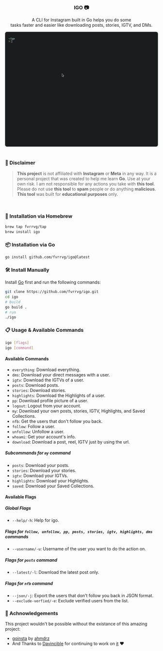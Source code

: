 <div align="center">
  <h3 align="center">IGO 📷</h3>

  <p align="center">
    A CLI for Instagram built in Go helps you do some <br> tasks faster and easier like downloading posts, stories, IGTV, and DMs.
  </p>

<img style="width: 700px" src="./.github/media/preview.gif" alt="Preview" />
</div>

<br>

### 🚨 Disclaimer

> **This project** is not affiliated with **Instagram** or **Meta** in any way. It is a personal project that was created to help me learn **Go**. Use at your own risk. I am not responsible for any actions you take with **this tool**. Please do not use **this tool** to **spam** people or do anything **malicious**. **This tool** was built for **educational purposes** only.

<br>

### 🍺 Installation via Homebrew

```sh
brew tap fvrrvg/tap
brew install igo
```

### 📦 Installation via Go

```sh
go install github.com/fvrrvg/igo@latest
```

### 🛠️ Install Manually

Install [Go](https://golang.org/doc/install) first and run the following commands:

```sh
git clone https://github.com/fvrrvg/igo.git
cd igo
# build
go build .
# run
./igo
```

### 📋 Usage & Available Commands

```sh
igo [flags]
igo [command]
```

#### Available Commands

- `everything`: Download everything.
- `dms`: Download your direct messages with a user.
- `igtv`: Download the IGTVs of a user.
- `posts`: Download posts.
- `stories`: Download stories.
- `highlights`: Download the Highlights of a user.
- `pp`: Download profile picture of a user.
- `logout`: Logout from your account.
- `my`: Download your own posts, stories, IGTV, Highlights, and Saved Collections.
- `nfb`: Get the users that don't follow you back.
- `follow`: Follow a user.
- `unfollow`: Unfollow a user.
- `whoami`: Get your account's info.
- `download`: Download a post, reel, IGTV just by using the url.

##### Subcommands for `my` command

- `posts`: Download your posts.
- `stories`: Download your stories.
- `igtv`: Download your IGTVs.
- `highlights`: Download your Highlights.
- `saved`: Download your Saved Collections.

#### Available Flags

##### Global Flags

- `--help/-h`: Help for igo.

##### Flags for `follow, unfollow, pp, posts, stories, igtv, highlights, dms` commands

- `--username/-u`: Username of the user you want to do the action on.

##### Flags for `posts` command

- `--latest/-l`: Download the latest post only.

##### Flags for `nfb` command

- `--json/-j`: Export the users that don't follow you back in JSON format.
- `--exclude-verfied/-e`: Exclude verified users from the list.

### 🙌 Achnowledgements

This project wouldn't be possible without the existance of this amazing project:

- [goinsta](https://github.com/ahmdrz/goinsta) by [ahmdrz](https://github.com/ahmdrz)
- And Thanks to [Davincible](https://github.com/Davincible/) for continuing to work on [it](https://github.com/Davincible/goinsta) ❤️
